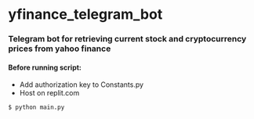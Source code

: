 # yfinance_telegram_bot

### Telegram bot for retrieving current stock and cryptocurrency prices from yahoo finance


#### Before running script:
- Add authorization key to Constants.py
- Host on replit.com
```
$ python main.py
```

